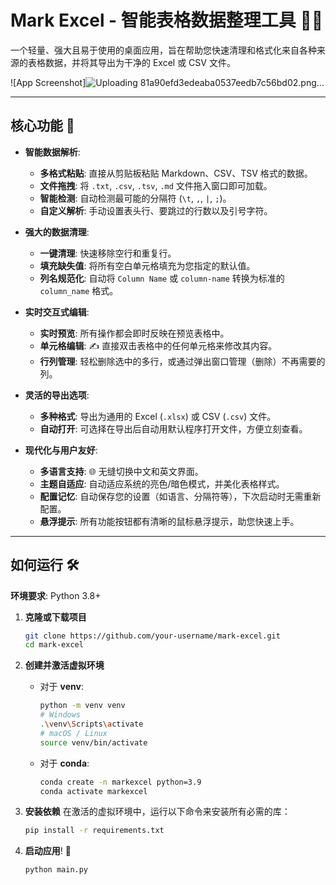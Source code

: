 # Mark Excel - 智能表格数据整理工具 🧹✨

一个轻量、强大且易于使用的桌面应用，旨在帮助您快速清理和格式化来自各种来源的表格数据，并将其导出为干净的 Excel 或 CSV 文件。

![App Screenshot]![Uploading 81a90efd3edeaba0537eedb7c56bd02.png…]()
  <!-- 之后可以替换成真实的截图 -->

---

## 核心功能 🚀

*   **智能数据解析**:
    *   **多格式粘贴**: 直接从剪贴板粘贴 Markdown、CSV、TSV 格式的数据。
    *   **文件拖拽**: 将 `.txt`, `.csv`, `.tsv`, `.md` 文件拖入窗口即可加载。
    *   **智能检测**: 自动检测最可能的分隔符 (`\t`, `,`, `|`, `;`)。
    *   **自定义解析**: 手动设置表头行、要跳过的行数以及引号字符。

*   **强大的数据清理**:
    *   **一键清理**: 快速移除空行和重复行。
    *   **填充缺失值**: 将所有空白单元格填充为您指定的默认值。
    *   **列名规范化**: 自动将 `Column Name` 或 `column-name` 转换为标准的 `column_name` 格式。

*   **实时交互式编辑**:
    *   **实时预览**: 所有操作都会即时反映在预览表格中。
    *   **单元格编辑**: ✍️ 直接双击表格中的任何单元格来修改其内容。
    *   **行列管理**: 轻松删除选中的多行，或通过弹出窗口管理（删除）不再需要的列。

*   **灵活的导出选项**:
    *   **多种格式**: 导出为通用的 Excel (`.xlsx`) 或 CSV (`.csv`) 文件。
    *   **自动打开**: 可选择在导出后自动用默认程序打开文件，方便立刻查看。

*   **现代化与用户友好**:
    *   **多语言支持**: 🌐 无缝切换中文和英文界面。
    *   **主题自适应**: 自动适应系统的亮色/暗色模式，并美化表格样式。
    *   **配置记忆**: 自动保存您的设置（如语言、分隔符等），下次启动时无需重新配置。
    *   **悬浮提示**: 所有功能按钮都有清晰的鼠标悬浮提示，助您快速上手。

---

## 如何运行 🛠️

**环境要求**: Python 3.8+

1.  **克隆或下载项目**
    ```bash
    git clone https://github.com/your-username/mark-excel.git
    cd mark-excel
    ```

2.  **创建并激活虚拟环境**

    *   对于 **venv**:
        ```bash
        python -m venv venv
        # Windows
        .\venv\Scripts\activate
        # macOS / Linux
        source venv/bin/activate
        ```
    *   对于 **conda**:
        ```bash
        conda create -n markexcel python=3.9
        conda activate markexcel
        ```

3.  **安装依赖**
    在激活的虚拟环境中，运行以下命令来安装所有必需的库：
    ```bash
    pip install -r requirements.txt
    ```

4.  **启动应用**! 🎉
    ```bash
    python main.py
    ``` 
